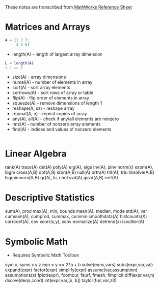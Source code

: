 
These notes are transcribed from [MathWorks Reference Sheet](./extra/mathworks_reference.pdf)

# Matrices and Arrays

```matlab
A = [1 2 3;
     4 5 6]
```

* length(A) - length of largest array dimension
```matlab
L = length(A)
% L => 2
```
* size(A) - array dimensions
* numel(A) - number of elements in array
* sort(A) - sort array elements
* sortrows(A) - sort rows of array or table
* flip(A) - flip order of elements in array
* squeeze(A) - remove dimensions of length 1
* reshape(A, sz) - reshape array
* repmat(A, n) - repeat copies of array
* any(A), all(A) - check if any/all elements are nonzero
* nnz(A) - number of nonzero array elements
* find(A) - indices and values of nonzero elements

```matlab

```

# Linear Algebra

rank(A) trace(A)
det(A)
poly(A)
eig(A), eigs inv(A), pinv norm(x) expm(A), logm cross(A,B) dot(A,B) kron(A,B) null(A)
orth(A)
tril(A), triu linsolve(A,B) lsqminnorm(A,B) qr(A), lu, chol svd(A) gsvd(A,B) rref(A)

# Descriptive Statistics

sum(A), prod
max(A), min, bounds mean(A), median, mode std(A), var
cumsum(A), cumprod, cummax, cummin
smoothdata(A) histcounts(X) corrcoef(A), cov xcorr(x,y), xcov normalize(A) detrend(x) isoutlier(A)

# Symbolic Math
* Requires Symbolic Math Toolbox

sym x, syms x y z eqn = y == 2*a + b solve(eqns,vars)
subs(expr,var,val) expand(expr) factor(expr) simplify(expr) assume(var,assumption) assumptions(z)
fplot(expr), fcontour, fsurf, fmesh, fimplicit
diff(expr,var,n) dsolve(deqn,cond)
int(expr,var,[a, b]) taylor(fun,var,z0)
